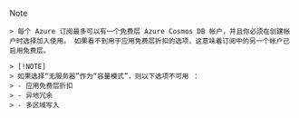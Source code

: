   > [!NOTE]
    > 每个 Azure 订阅最多可以有一个免费层 Azure Cosmos DB 帐户，并且你必须在创建帐户时选择加入使用。 如果看不到用于应用免费层折扣的选项，这意味着订阅中的另一个帐户已启用免费层。
   
    > [!NOTE]
    > 如果选择“无服务器”作为“容量模式”，则以下选项不可用 ：
    > - 应用免费层折扣
    > - 异地冗余
    > - 多区域写入
